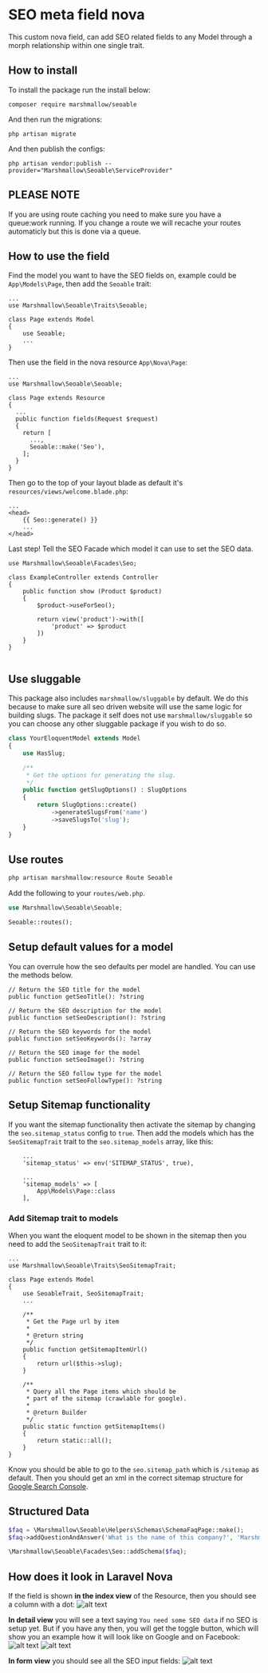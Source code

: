 # SEO meta field nova
This custom nova field, can add SEO related fields to any Model through a morph relationship within one single trait.

## How to install
To install the package run the install below:
```
composer require marshmallow/seoable
```

And then run the migrations:
```
php artisan migrate
```

And then publish the configs:
```
php artisan vendor:publish --provider="Marshmallow\Seoable\ServiceProvider"
```

## PLEASE NOTE
If you are using route caching you need to make sure you have a queue:work running. If you change a route we will recache your routes automaticly but this is done via a queue.

## How to use the field
Find the model you want to have the SEO fields on, example could be `App\Models\Page`, then add the `Seoable` trait:
```
...
use Marshmallow\Seoable\Traits\Seoable;

class Page extends Model
{
    use Seoable;
    ...
}
```

Then use the field in the nova resource `App\Nova\Page`:
```
...
use Marshmallow\Seoable\Seoable;

class Page extends Resource
{
  ...
  public function fields(Request $request)
  {
    return [
      ...,
      Seoable::make('Seo'),
    ];
  }
}
```

Then go to the top of your layout blade as default it's `resources/views/welcome.blade.php`:
```
...
<head>
    {{ Seo::generate() }}
    ...
</head>
```

Last step! Tell the SEO Facade which model it can use to set the SEO data.
```
use Marshmallow\Seoable\Facades\Seo;

class ExampleController extends Controller
{
    public function show (Product $product)
    {
        $product->useForSeo();

        return view('product')->with([
            'product' => $product
        ])
    }
}


```

## Use sluggable
This package also includes `marshmallow/sluggable` by default. We do this because to make sure all seo driven website will use the same logic for building slugs. The package it self does not use `marshmallow/sluggable` so you can choose any other sluggable package if you wish to do so.

```php
class YourEloquentModel extends Model
{
    use HasSlug;

    /**
     * Get the options for generating the slug.
     */
    public function getSlugOptions() : SlugOptions
    {
        return SlugOptions::create()
            ->generateSlugsFrom('name')
            ->saveSlugsTo('slug');
    }
}
```

## Use routes
```bash
php artisan marshmallow:resource Route Seoable
```

Add the following to your `routes/web.php`.
```php
use Marshmallow\Seoable\Seoable;

Seoable::routes();
```

## Setup default values for a model
You can overrule how the seo defaults per model are handled. You can use the methods below.
```
// Return the SEO title for the model
public function getSeoTitle(): ?string

// Return the SEO description for the model
public function setSeoDescription(): ?string

// Return the SEO keywords for the model
public function setSeoKeywords(): ?array

// Return the SEO image for the model
public function setSeoImage(): ?string

// Return the SEO follow type for the model
public function setSeoFollowType(): ?string
```

## Setup Sitemap functionality
If you want the sitemap functionality then activate the sitemap by changing the `seo.sitemap_status` config to `true`. Then add the models which has the `SeoSitemapTrait` trait to the `seo.sitemap_models` array, like this:
```
    ...
    'sitemap_status' => env('SITEMAP_STATUS', true),

    ...
    'sitemap_models' => [
        App\Models\Page::class
    ],
```

### Add Sitemap trait to models
When you want the eloquent model to be shown in the sitemap then you need to add the `SeoSitemapTrait` trait to it:
```
...
use Marshmallow\Seoable\Traits\SeoSitemapTrait;

class Page extends Model
{
    use SeoableTrait, SeoSitemapTrait;
    ...

    /**
     * Get the Page url by item
     *
     * @return string
     */
    public function getSitemapItemUrl()
    {
        return url($this->slug);
    }

    /**
     * Query all the Page items which should be
     * part of the sitemap (crawlable for google).
     *
     * @return Builder
     */
    public static function getSitemapItems()
    {
        return static::all();
    }
}
```

Know you should be able to go to the `seo.sitemap_path` which is `/sitemap` as default. Then you should get an xml in the correct sitemap structure for [Google Search Console](https://search.google.com/search-console/about).

## Structured Data
```php
$faq = \Marshmallow\Seoable\Helpers\Schemas\SchemaFaqPage::make();
$faq->addQuestionAndAnswer('What is the name of this company?', 'Marshmallow');

\Marshmallow\Seoable\Facades\Seo::addSchema($faq);
```

## How does it look in Laravel Nova
If the field is shown **in the index view** of the Resource, then you should see a column with a dot:
![alt text](/assets/images/seo-field-index.jpg)

**In detail view** you will see a text saying `You need some SEO data` if no SEO is setup yet. But if you have any then, you will get the toggle button, which will show you an example how it will look like on Google and on Facebook:
![alt text](/assets/images/seo-field-detail-hidden.jpg)
![alt text](/assets/images/seo-field-detail-show.jpg)


**In form view** you should see all the SEO input fields:
![alt text](/assets/images/seo-field-form.jpg)
